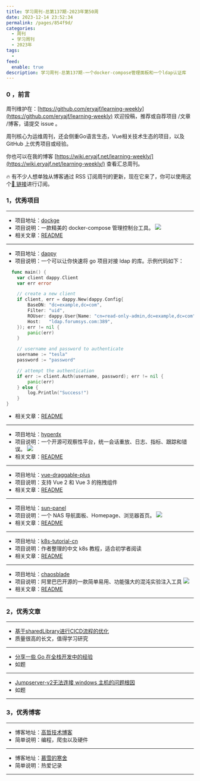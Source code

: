 ```yaml
---
title: 学习周刊-总第137期-2023年第50周
date: 2023-12-14 23:52:34
permalink: /pages/854f9d/
categories:
  - 周刊
  - 学习周刊
  - 2023年
tags:
  -
feed:
  enable: true
description: 学习周刊-总第137期-一个docker-compose管理面板和一个ldap认证库
---
```


### 0 ，前言

周刊维护在：[https://github.com/eryajf/learning-weekly](https://github.com/eryajf/learning-weekly)  欢迎投稿，推荐或自荐项目 /文章 /博客，请提交 issue 。

周刊核心为运维周刊，还会侧重Go语言生态，Vue相关技术生态的项目，以及 GitHub 上优秀项目或经验。

你也可以在我的博客 [https://wiki.eryajf.net/learning-weekly/](https://wiki.eryajf.net/learning-weekly/) 查看汇总周刊。

🔥 有不少人想单独从博客通过 RSS 订阅周刊的更新，现在它来了，你可以使用这个[🔗 链接](https://wiki.eryajf.net/learning-weekly.xml)进行订阅。

### 1，优秀项目

---
- 项目地址：[dockge](https://github.com/louislam/dockge)
- 项目说明：一款精美的 docker-compose 管理控制台工具。
  ![](https://t.eryajf.net/imgs/2023/12/1702130156068.png)
- 相关文章：[README](https://github.com/louislam/dockge#readme)
---
- 项目地址：[dappy](https://github.com/nerney/dappy)
- 项目说明：一个可以让你快速将 go 项目对接 ldap 的库。示例代码如下：
```go
  func main() {
	var client dappy.Client
	var err error

	// create a new client
	if client, err = dappy.New(dappy.Config{
		BaseDN: "dc=example,dc=com",
		Filter: "uid",
		ROUser: dappy.User{Name: "cn=read-only-admin,dc=example,dc=com", Pass: "password"},
		Host:   "ldap.forumsys.com:389",
	}); err != nil {
		panic(err)
	}

	// username and password to authenticate
	username := "tesla"
	password := "password"

	// attempt the authentication
	if err := client.Auth(username, password); err != nil {
		panic(err)
	} else {
		log.Println("Success!")
	}
}
```
- 相关文章：[README](https://github.com/nerney/dappy#readme)
---
- 项目地址：[hyperdx](https://github.com/hyperdxio/hyperdx)
- 项目说明：一个开源可观察性平台，统一会话重放、日志、指标、跟踪和错误。
  ![](https://t.eryajf.net/imgs/2023/11/1701105518370.png)
- 相关文章：[README](https://github.com/hyperdxio/hyperdx#readme)
---
- 项目地址：[vue-draggable-plus](https://github.com/Alfred-Skyblue/vue-draggable-plus)
- 项目说明：支持 Vue 2 和 Vue 3 的拖拽组件
- 相关文章：[README](https://github.com/Alfred-Skyblue/vue-draggable-plus#readme)
---
- 项目地址：[sun-panel](https://github.com/hslr-s/sun-panel)
- 项目说明：一个 NAS 导航面板、Homepage、浏览器首页。
  ![](https://t.eryajf.net/imgs/2023/11/1701149933180.jpg)
- 相关文章：[README](https://github.com/hslr-s/sun-panel#readme)
---
- 项目地址：[k8s-tutorial-cn](https://github.com/chaseSpace/k8s-tutorial-cn)
- 项目说明：作者整理的中文 k8s 教程，适合初学者阅读
- 相关文章：[README](https://github.com/chaseSpace/k8s-tutorial-cn#readme)
---
- 项目地址：[chaosblade](https://github.com/chaosblade-io/chaosblade)
- 项目说明：阿里巴巴开源的一款简单易用、功能强大的混沌实验注入工具
  ![](https://t.eryajf.net/imgs/2023/12/1701739533433.png)
- 相关文章：[README](https://github.com/chaosblade-io/chaosblade/blob/master/README_CN.md)
---
### 2，优秀文章

---
- [基于sharedLibrary进行CICD流程的优化](https://www.iblog.zone/archives/%E5%9F%BA%E4%BA%8Esharedlibrary%E8%BF%9B%E8%A1%8Ccicd%E6%B5%81%E7%A8%8B%E7%9A%84%E4%BC%98%E5%8C%96/)
- 质量很高的长文，值得学习研究
---
- [分享一些 Go 在全栈开发中的经验](https://v2ex.com/t/996257#reply33)
- 如题
---
- [Jumpserver-v2无法连接 windows 主机的问题根因](https://github.com/jumpserver/jumpserver/issues/7892#issuecomment-1158383426)
- 如题
---
### 3，优秀博客

---
- 博客地址：[高哲技术博客](https://www.gaozhe.net/)
- 简单说明：编程，爬虫以及硬件
---
- 博客地址：[慕雪的寒舍](https://blog.musnow.top/)
- 简单说明：热爱记录
---
